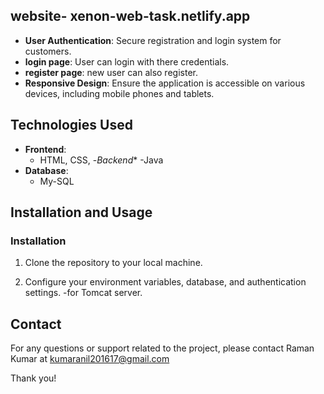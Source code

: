 ## website- xenon-web-task.netlify.app

- **User Authentication**: Secure registration and login system for customers.
- **login page**: User can login with there credentials.
- **register page**: new user can also register.
- **Responsive Design**: Ensure the application is accessible on various devices, including mobile phones and tablets.

## Technologies Used

- **Frontend**:
  - HTML, CSS,
-*Backend**
  -Java
- **Database**:
  - My-SQL

## Installation and Usage

### Installation

1. Clone the repository to your local machine.

2. Configure your environment variables, database, and authentication settings.
  -for Tomcat server.

## Contact

For any questions or support related to the project, please contact Raman Kumar at kumaranil201617@gmail.com

Thank you!
